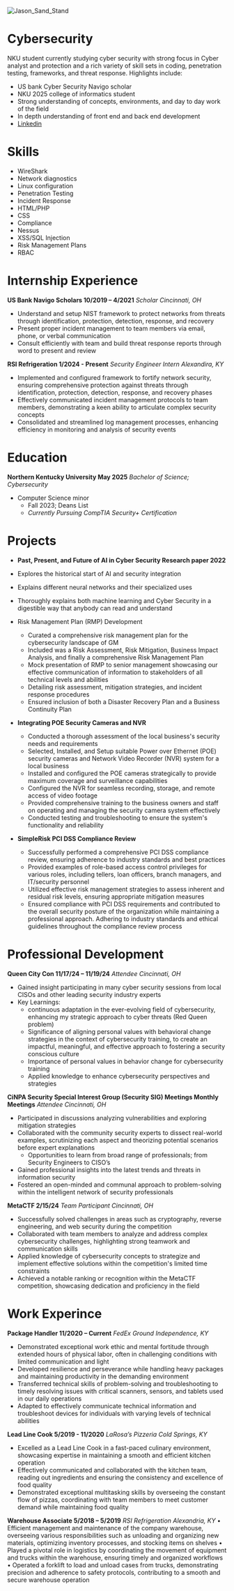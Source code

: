 
![Jason_Sand_Stand](assets/img/fotor-2024042823146.png)


# Cybersecurity
  NKU student currently studying cyber security with strong focus in Cyber analyst and protection and a rich variety of     skill sets in coding, penetration testing, frameworks, and threat response.
  Highlights include:
  - US bank Cyber Security Navigo scholar
  - NKU 2025 college of informatics student
  - Strong understanding of concepts, environments, and day to day work of the field
  - In depth understanding of front end and back end development
  - [Linkedin](https://www.linkedin.com/in/jasonsand/)

# Skills
  - WireShark          
  - Network diagnostics   
  - Linux configuration   
  - Penetration Testing
  - Incident Response  
  - HTML/PHP              
  - CSS                   
  - Compliance
  - Nessus             
  - XSS/SQL Injection     
  - Risk Management Plans 
  - RBAC

# Internship Experience
**US Bank Navigo Scholars                                                                                     10/2019 – 4/2021**
*Scholar                                                                                                        Cincinnati, OH*
- Understand and setup NIST framework to protect networks from threats through identification, protection,
  detection, response, and recovery
- Present proper incident management to team members via email, phone, or verbal communication
- Consult efficiently with team and build threat response reports through word to present and review
  
**RSI                                                                                            Refrigeration 1/2024 - Present**
*Security Engineer Intern                                                                                       Alexandira, KY*
  - Implemented and configured framework to fortify network security, ensuring comprehensive protection
  against threats through identification, protection, detection, response, and recovery phases
  - Effectively communicated incident management protocols to team members, demonstrating a keen ability to
  articulate complex security concepts
  - Consolidated and streamlined log management processes, enhancing efficiency in monitoring and analysis of
  security events

# Education
**Northern Kentucky University                                                                                         May 2025**
*Bachelor of Science; Cybersecurity*
  - Computer Science minor
    - Fall 2023; Deans List
    - *Currently Pursuing CompTIA Security+ Certification*

# Projects
  - **Past, Present, and Future of AI in Cyber Security Research paper 2022**
  - Explores the historical start of AI and security integration
  - Explains different neural networks and their specialized uses
  - Thoroughly explains both machine learning and Cyber Security in a digestible way that anybody can read and
    understand

- Risk Management Plan (RMP) Development
  - Curated a comprehensive risk management plan for the cybersecurity landscape of GM
  - Included was a Risk Assessment, Risk Mitigation, Business Impact Analysis, and finally a
     comprehensive Risk Management Plan
  - Mock presentation of RMP to senior management showcasing our effective communication of
     information to stakeholders of all technical levels and abilities
  - Detailing risk assessment, mitigation strategies, and incident response procedures
  - Ensured inclusion of both a Disaster Recovery Plan and a Business Continuity Plan

- **Integrating POE Security Cameras and NVR**
  - Conducted a thorough assessment of the local business's security needs and requirements
  - Selected, Installed, and Setup suitable Power over Ethernet (POE) security cameras and Network Video
    Recorder (NVR) system for a local business
  - Installed and configured the POE cameras strategically to provide maximum coverage and surveillance
    capabilities
  - Configured the NVR for seamless recording, storage, and remote access of video footage
  - Provided comprehensive training to the business owners and staff on operating and managing the security
    camera system effectively
  - Conducted testing and troubleshooting to ensure the system's functionality and reliability

- **SimpleRisk PCI DSS Compliance Review**
  - Successfully performed a comprehensive PCI DSS compliance review, ensuring adherence to industry
    standards and best practices
  - Provided examples of role-based access control privileges for various roles, including tellers, loan officers,
    branch managers, and IT/security personnel
  - Utilized effective risk management strategies to assess inherent and residual risk levels, ensuring appropriate
    mitigation measures
  - Ensured compliance with PCI DSS requirements and contributed to the overall security posture of the
    organization while maintaining a professional approach. Adhering to industry standards and ethical guidelines
    throughout the compliance review process

# Professional Development
**Queen City Con                                                                                           11/17/24 – 11/19/24**
*Attendee                                                                                                      Cincinnati, OH*
  - Gained insight participating in many cyber security sessions from local CISOs and other leading security
  industry experts
  - Key Learnings:
     - continuous adaptation in the ever-evolving field of cybersecurity, enhancing my strategic approach
     to cyber threats (Red Queen problem)
     - Significance of aligning personal values with behavioral change strategies in the context
     of cybersecurity training, to create an impactful, meaningful, and effective approach to fostering a
     security conscious culture
     - Importance of personal values in behavior change for cybersecurity training
     - Applied knowledge to enhance cybersecurity perspectives and strategies
    
**CiNPA Security Special Interest Group (Security SIG) Meetings                                               Monthly Meetings**
*Attendee                                                                                                      Cincinnati, OH*
  - Participated in discussions analyzing vulnerabilities and exploring mitigation strategies
  - Collaborated with the community security experts to dissect real-world examples, scrutinizing each
   aspect and theorizing potential scenarios before expert explanations
    - Opportunities to learn from broad range of professionals; from Security Engineers to CISO’s
  - Gained professional insights into the latest trends and threats in information security
  - Fostered an open-minded and communal approach to problem-solving within the intelligent network of
  security professionals
  
**MetaCTF                                                                                                              2/15/24**
*Team Participant                                                                                              Cincinnati, OH*
  - Successfully solved challenges in areas such as cryptography, reverse engineering, and web security during the
  competition
  - Collaborated with team members to analyze and address complex cybersecurity challenges, highlighting strong
  teamwork and communication skills
  - Applied knowledge of cybersecurity concepts to strategize and implement effective solutions within the
  competition's limited time constraints
  - Achieved a notable ranking or recognition within the MetaCTF competition, showcasing dedication and
  proficiency in the field


# Work Experince
**Package Handler                                                                                            11/2020 – Current**
*FedEx Ground                                                                                                Independence, KY*
- Demonstrated exceptional work ethic and mental fortitude through extended hours of physical labor, often in
  challenging conditions with limited communication and light
- Developed resilience and perseverance while handling heavy packages and maintaining productivity in the
  demanding environment
- Transferred technical skills of problem-solving and troubleshooting to timely resolving issues with critical
  scanners, sensors, and tablets used in our daily operations
- Adapted to effectively communicate technical information and troubleshoot devices for individuals with varying
  levels of technical abilities
  
**Lead Line Cook                                                                                              5/2019 - 11/2020**
*LaRosa’s Pizzeria                                                                                           Cold Springs, KY*
  - Excelled as a Lead Line Cook in a fast-paced culinary environment, showcasing expertise in maintaining a
  smooth and efficient kitchen operation
  - Effectively communicated and collaborated with the kitchen team, reading out ingredients and ensuring the
  consistency and excellence of food quality
  - Demonstrated exceptional multitasking skills by overseeing the constant flow of pizzas, coordinating with team
  members to meet customer demand while maintaining food quality
  
**Warehouse Associate                                                                                          5/2018 – 5/2019**
*RSI Refrigeration                                                                                             Alexandria, KY*
  • Efficient management and maintenance of the company warehouse, overseeing various responsibilities such as
  unloading and organizing new materials, optimizing inventory processes, and stocking items on shelves
  • Played a pivotal role in logistics by coordinating the movement of equipment and trucks within the warehouse,
  ensuring timely and organized workflows
  • Operated a forklift to load and unload cases from trucks, demonstrating precision and adherence to safety
  protocols, contributing to a smooth and secure warehouse operation

